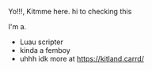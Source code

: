 Yo!!!, Kitmme here. hi to checking this

I'm a.
- Luau scripter
- kinda a femboy
- uhhh idk
more at
https://kitland.carrd/
